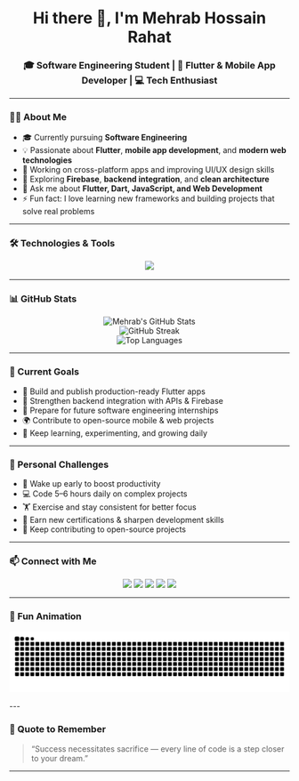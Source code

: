 <!--
  README for GitHub profile of Mehrab Hossain Rahat
-->

<h1 align="center">Hi there 👋, I'm Mehrab Hossain Rahat</h1>
<h3 align="center">🎓 Software Engineering Student | 📱 Flutter & Mobile App Developer | 💻 Tech Enthusiast</h3>

---

### 🧑‍💻 About Me

- 🎓 Currently pursuing **Software Engineering**
- 💡 Passionate about **Flutter**, **mobile app development**, and **modern web technologies**
- 🔭 Working on cross-platform apps and improving UI/UX design skills  
- 🌱 Exploring **Firebase**, **backend integration**, and **clean architecture**
- 💬 Ask me about **Flutter, Dart, JavaScript, and Web Development**
- ⚡ Fun fact: I love learning new frameworks and building projects that solve real problems

---

### 🛠️ Technologies & Tools

<p align="center">
  <img src="https://skillicons.dev/icons?i=flutter,dart,androidstudio,java,python,html,css,js,react,nodejs,express,mongodb,firebase,git,github,vscode,figma,linux,windows" />
</p>

---

### 📊 GitHub Stats

<p align="center">
  <img src="https://github-readme-stats.vercel.app/api?username=mehrabrahat&show_icons=true&theme=tokyonight" alt="Mehrab's GitHub Stats" />
  <br/>
  <img src="https://github-readme-streak-stats.herokuapp.com/?user=mehrabrahat&theme=tokyonight" alt="GitHub Streak" />
  <br/>
  <img src="https://github-readme-stats.vercel.app/api/top-langs/?username=mehrabrahat&layout=compact&theme=tokyonight" alt="Top Languages" />
</p>

---

### 🚀 Current Goals
- 📱 Build and publish production-ready Flutter apps  
- 🧠 Strengthen backend integration with APIs & Firebase  
- 💼 Prepare for future software engineering internships  
- 🌍 Contribute to open-source mobile & web projects  
- 🧩 Keep learning, experimenting, and growing daily  

---

### 💪 Personal Challenges

- 🌅 Wake up early to boost productivity  
- 💻 Code 5–6 hours daily on complex projects  
- 🏋️ Exercise and stay consistent for better focus  
- 🧠 Earn new certifications & sharpen development skills  
- 🌱 Keep contributing to open-source projects  

---

### 📫 Connect with Me

<p align="center">
  <a href="mailto:mehrabrahat@gmail.com"><img src="https://img.shields.io/badge/Gmail-D14836?style=for-the-badge&logo=gmail&logoColor=white"></a>
  <a href="https://www.linkedin.com/in/mehrabrahat"><img src="https://img.shields.io/badge/LinkedIn-0077B5?style=for-the-badge&logo=linkedin&logoColor=white"></a>
  <a href="https://www.facebook.com/mehrab.rahat09"><img src="https://img.shields.io/badge/Facebook-1877F2?style=for-the-badge&logo=facebook&logoColor=white"></a>
  <a href="https://www.instagram.com/____rahu___"><img src="https://img.shields.io/badge/Instagram-E4405F?style=for-the-badge&logo=instagram&logoColor=white"></a>
  <a href="https://x.com/itz_mehrabrahat"><img src="https://img.shields.io/badge/Twitter-1DA1F2?style=for-the-badge&logo=twitter&logoColor=white"></a>
</p>

---

### 🐍 Fun Animation
<p align="center">
  <img src="https://github.com/mehrabrahat/mehrabrahat/blob/output/github-contribution-grid-snake.svg" alt="snake animation" />
</p>
---

### 💬 Quote to Remember
> “Success necessitates sacrifice — every line of code is a step closer to your dream.”

---
